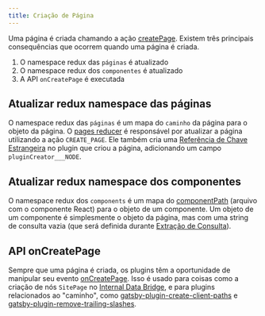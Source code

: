 ```yaml
---
title: Criação de Página
---
```


Uma página é criada chamando a ação [createPage](/docs/actions/#createPage). Existem três principais consequências que ocorrem quando uma página é criada.

1. O namespace redux das `páginas` é atualizado
2. O namespace redux dos `componentes` é atualizado
3. A API `onCreatePage` é executada

## Atualizar redux namespace das páginas

O namespace redux das `páginas` é um mapa do `caminho` da página para o objeto da página. O [pages reducer](https://github.com/gatsbyjs/gatsby/blob/master/packages/gatsby/src/redux/reducers/pages.js) é responsável por atualizar a página utilizando a ação `CREATE_PAGE`. Ele também cria uma [Referência de Chave Estrangeira](/docs/schema-gql-type/#foreign-key-reference-___node) no plugin que criou a página, adicionando um campo `pluginCreator___NODE`.

## Atualizar redux namespace dos componentes

O namespace redux dos `components` é um mapa do [componentPath](/docs/behind-the-scenes-terminology/#component) (arquivo com o componente React) para o objeto de um componente. Um objeto de um componente é simplesmente o objeto da página, mas com uma string de consulta vazia (que será definida durante [Extração de Consulta](/docs/query-extraction/#store-queries-in-redux)).

## API onCreatePage

Sempre que uma página é criada, os plugins têm a oportunidade de manipular seu evento [onCreatePage](/docs/node-apis/#onCreatePage). Isso é usado para coisas como a criação de nós `SitePage` no [Internal Data Bridge](/docs/internal-data-bridge/), e para plugins relacionados ao "caminho", como [gatsby-plugin-create-client-paths](/packages/gatsby-plugin-create-client-paths/) e [gatsby-plugin-remove-trailing-slashes](/packages/gatsby-plugin-remove-trailing-slashes/).
